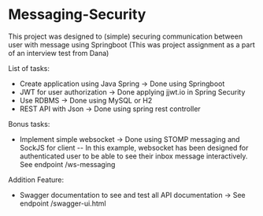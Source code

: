 # Messaging-Security

This project was designed to (simple) securing communication between user with message using Springboot (This was project assignment as a part of an interview test from Dana)

List of tasks:
* Create application using Java Spring -> Done using Springboot
* JWT for user authorization -> Done applying jjwt.io in Spring Security
* Use RDBMS -> Done using MySQL or H2
* REST API with Json -> Done using spring rest controller

Bonus tasks:
* Implement simple websocket -> Done using STOMP messaging and SockJS for client
-- In this example, websocket has been designed for authenticated user to be able to see their inbox message interactively. See endpoint /ws-messaging

Addition Feature:
* Swagger documentation to see and test all API documentation -> See endpoint /swagger-ui.html
